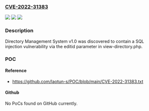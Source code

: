 ### [CVE-2022-31383](https://cve.mitre.org/cgi-bin/cvename.cgi?name=CVE-2022-31383)
![](https://img.shields.io/static/v1?label=Product&message=n%2Fa&color=blue)
![](https://img.shields.io/static/v1?label=Version&message=n%2Fa&color=blue)
![](https://img.shields.io/static/v1?label=Vulnerability&message=n%2Fa&color=brighgreen)

### Description

Directory Management System v1.0 was discovered to contain a SQL injection vulnerability via the editid parameter in view-directory.php.

### POC

#### Reference
- https://github.com/laotun-s/POC/blob/main/CVE-2022-31383.txt

#### Github
No PoCs found on GitHub currently.

